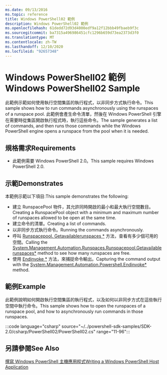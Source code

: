 ```yaml
---
ms.date: 09/13/2016
ms.topic: reference
title: Windows PowerShell02 範例
description: Windows PowerShell02 範例
ms.openlocfilehash: 61dedd72d93d4000edf9a12f12bbb49fbaeb9f3c
ms.sourcegitcommit: ba7315a496986451cfc1296b659d73ea2373d3f0
ms.translationtype: MT
ms.contentlocale: zh-TW
ms.lasthandoff: 12/10/2020
ms.locfileid: "92657348"
---
```

# <a name="windows-powershell02-sample"></a><span data-ttu-id="5e853-103">Windows PowerShell02 範例</span><span class="sxs-lookup"><span data-stu-id="5e853-103">Windows PowerShell02 Sample</span></span>

<span data-ttu-id="5e853-104">此範例示範如何使用執行空間集區的執行程式，以非同步方式執行命令。</span><span class="sxs-lookup"><span data-stu-id="5e853-104">This sample shows how to run commands asynchronously using the runspaces of a runspace pool.</span></span> <span data-ttu-id="5e853-105">此範例會產生命令清單，然後在 Windows PowerShell 引擎在需要時從集區開啟執行程式時，執行這些命令。</span><span class="sxs-lookup"><span data-stu-id="5e853-105">The sample generates a list of commands, and then runs those commands while the Windows PowerShell engine opens a runspace from the pool when it is needed.</span></span>

## <a name="requirements"></a><span data-ttu-id="5e853-106">規格需求</span><span class="sxs-lookup"><span data-stu-id="5e853-106">Requirements</span></span>

- <span data-ttu-id="5e853-107">此範例需要 Windows PowerShell 2.0。</span><span class="sxs-lookup"><span data-stu-id="5e853-107">This sample requires Windows PowerShell 2.0.</span></span>

## <a name="demonstrates"></a><span data-ttu-id="5e853-108">示範</span><span class="sxs-lookup"><span data-stu-id="5e853-108">Demonstrates</span></span>

<span data-ttu-id="5e853-109">本範例示範以下項目:</span><span class="sxs-lookup"><span data-stu-id="5e853-109">This sample demonstrates the following:</span></span>

- <span data-ttu-id="5e853-110">建立 RunspacePool 物件，其允許同時開啟的最小和最大執行空間數目。</span><span class="sxs-lookup"><span data-stu-id="5e853-110">Creating a RunspacePool object with a minimum and maximum number of runspaces allowed to be open at the same time.</span></span>
- <span data-ttu-id="5e853-111">建立命令的清單。</span><span class="sxs-lookup"><span data-stu-id="5e853-111">Creating a list of commands.</span></span>
- <span data-ttu-id="5e853-112">以非同步方式執行命令。</span><span class="sxs-lookup"><span data-stu-id="5e853-112">Running the commands asynchronously.</span></span>
- <span data-ttu-id="5e853-113">呼叫 [Runspacepool. Getavailablerunspaces \*](/dotnet/api/System.Management.Automation.Runspaces.RunspacePool.GetAvailableRunspaces) 方法，查看有多少個可用的空間。</span><span class="sxs-lookup"><span data-stu-id="5e853-113">Calling the [System.Management.Automation.Runspaces.Runspacepool.Getavailablerunspaces\*](/dotnet/api/System.Management.Automation.Runspaces.RunspacePool.GetAvailableRunspaces) method to see how many runspaces are free.</span></span>
- <span data-ttu-id="5e853-114">使用 [Endinvoke \*](/dotnet/api/System.Management.Automation.PowerShell.EndInvoke) 方法，來捕捉命令輸出。</span><span class="sxs-lookup"><span data-stu-id="5e853-114">Capturing the command output with the [System.Management.Automation.Powershell.Endinvoke\*](/dotnet/api/System.Management.Automation.PowerShell.EndInvoke) method.</span></span>

## <a name="example"></a><span data-ttu-id="5e853-115">範例</span><span class="sxs-lookup"><span data-stu-id="5e853-115">Example</span></span>

<span data-ttu-id="5e853-116">此範例說明如何開啟執行空間集區的執行程式，以及如何以非同步方式在這些執行空間中執行命令。</span><span class="sxs-lookup"><span data-stu-id="5e853-116">This sample shows how to open the runspaces of a runspace pool, and how to asynchronously run commands in those runspaces.</span></span>

:::code language="csharp" source="~/../powershell-sdk-samples/SDK-2.0/csharp/PowerShell02/PowerShell02.cs" range="11-96":::

## <a name="see-also"></a><span data-ttu-id="5e853-117">另請參閱</span><span class="sxs-lookup"><span data-stu-id="5e853-117">See Also</span></span>

[<span data-ttu-id="5e853-118">撰寫 Windows PowerShell 主機應用程式</span><span class="sxs-lookup"><span data-stu-id="5e853-118">Writing a Windows PowerShell Host Application</span></span>](./writing-a-windows-powershell-host-application.md)
